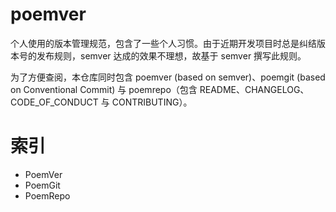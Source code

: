 # poemver
个人使用的版本管理规范，包含了一些个人习惯。由于近期开发项目时总是纠结版本号的发布规则，semver 达成的效果不理想，故基于 semver 撰写此规则。

为了方便查阅，本仓库同时包含 poemver (based on semver)、poemgit (based on Conventional Commit) 与 poemrepo（包含 README、CHANGELOG、CODE_OF_CONDUCT 与 CONTRIBUTING）。

# 索引
- PoemVer
- PoemGit
- PoemRepo
